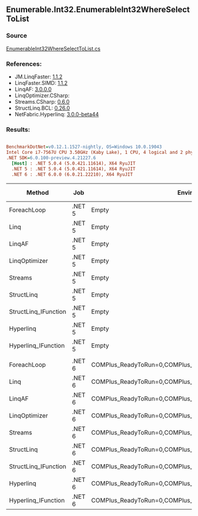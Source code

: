 ﻿## Enumerable.Int32.EnumerableInt32WhereSelectToList

### Source
[EnumerableInt32WhereSelectToList.cs](../LinqBenchmarks/Enumerable/Int32/EnumerableInt32WhereSelectToList.cs)

### References:
- JM.LinqFaster: [1.1.2](https://www.nuget.org/packages/JM.LinqFaster/1.1.2)
- LinqFaster.SIMD: [1.1.2](https://www.nuget.org/packages/LinqFaster.SIMD/1.0.3)
- LinqAF: [3.0.0.0](https://www.nuget.org/packages/LinqAF/3.0.0.0)
- LinqOptimizer.CSharp: [](https://www.nuget.org/packages/LinqOptimizer.CSharp/)
- Streams.CSharp: [0.6.0](https://www.nuget.org/packages/Streams.CSharp/0.6.0)
- StructLinq.BCL: [0.26.0](https://www.nuget.org/packages/StructLinq/0.26.0)
- NetFabric.Hyperlinq: [3.0.0-beta44](https://www.nuget.org/packages/NetFabric.Hyperlinq/3.0.0-beta44)

### Results:
``` ini

BenchmarkDotNet=v0.12.1.1527-nightly, OS=Windows 10.0.19043
Intel Core i7-7567U CPU 3.50GHz (Kaby Lake), 1 CPU, 4 logical and 2 physical cores
.NET SDK=6.0.100-preview.4.21227.6
  [Host] : .NET 5.0.4 (5.0.421.11614), X64 RyuJIT
  .NET 5 : .NET 5.0.4 (5.0.421.11614), X64 RyuJIT
  .NET 6 : .NET 6.0.0 (6.0.21.22210), X64 RyuJIT


```
|               Method |    Job |                                                   EnvironmentVariables |  Runtime | Count |        Mean |     Error |    StdDev |      Median |  Ratio | RatioSD |   Gen 0 | Gen 1 | Gen 2 | Allocated |
|--------------------- |------- |----------------------------------------------------------------------- |--------- |------ |------------:|----------:|----------:|------------:|-------:|--------:|--------:|------:|------:|----------:|
|          ForeachLoop | .NET 5 |                                                                  Empty | .NET 5.0 |   100 |    722.6 ns |   4.33 ns |   3.62 ns |    722.4 ns |   1.00 |    0.00 |  0.5846 |     - |     - |   1,224 B |
|                 Linq | .NET 5 |                                                                  Empty | .NET 5.0 |   100 |  1,143.8 ns |  22.47 ns |  25.88 ns |  1,154.1 ns |   1.57 |    0.04 |  0.6409 |     - |     - |   1,344 B |
|               LinqAF | .NET 5 |                                                                  Empty | .NET 5.0 |   100 |  1,483.2 ns |  15.86 ns |  12.39 ns |  1,477.9 ns |   2.05 |    0.02 |  0.5836 |     - |     - |   1,224 B |
|        LinqOptimizer | .NET 5 |                                                                  Empty | .NET 5.0 |   100 | 57,462.1 ns | 393.25 ns | 367.85 ns | 57,504.6 ns |  79.51 |    0.49 | 15.8081 |     - |     - |  33,128 B |
|              Streams | .NET 5 |                                                                  Empty | .NET 5.0 |   100 |  2,181.4 ns |  13.59 ns |  12.05 ns |  2,179.0 ns |   3.02 |    0.02 |  0.8430 |     - |     - |   1,768 B |
|           StructLinq | .NET 5 |                                                                  Empty | .NET 5.0 |   100 |  1,231.0 ns |  21.23 ns |  25.27 ns |  1,240.7 ns |   1.69 |    0.04 |  0.2785 |     - |     - |     584 B |
| StructLinq_IFunction | .NET 5 |                                                                  Empty | .NET 5.0 |   100 |    829.7 ns |   2.60 ns |   2.17 ns |    829.4 ns |   1.15 |    0.01 |  0.2365 |     - |     - |     496 B |
|            Hyperlinq | .NET 5 |                                                                  Empty | .NET 5.0 |   100 |  1,188.2 ns |  12.81 ns |  10.70 ns |  1,186.1 ns |   1.64 |    0.02 |  0.2365 |     - |     - |     496 B |
|  Hyperlinq_IFunction | .NET 5 |                                                                  Empty | .NET 5.0 |   100 |    956.2 ns |  18.30 ns |  22.47 ns |    963.2 ns |   1.31 |    0.04 |  0.2365 |     - |     - |     496 B |
|                      |        |                                                                        |          |       |             |           |           |             |        |         |         |       |       |           |
|          ForeachLoop | .NET 6 | COMPlus_ReadyToRun=0,COMPlus_TC_QuickJitForLoops=1,COMPlus_TieredPGO=1 | .NET 6.0 |   100 |    452.9 ns |   2.36 ns |   2.20 ns |    453.0 ns |   1.00 |    0.00 |  0.5846 |     - |     - |   1,224 B |
|                 Linq | .NET 6 | COMPlus_ReadyToRun=0,COMPlus_TC_QuickJitForLoops=1,COMPlus_TieredPGO=1 | .NET 6.0 |   100 |    823.9 ns |   5.56 ns |   4.65 ns |    824.3 ns |   1.82 |    0.01 |  0.6418 |     - |     - |   1,344 B |
|               LinqAF | .NET 6 | COMPlus_ReadyToRun=0,COMPlus_TC_QuickJitForLoops=1,COMPlus_TieredPGO=1 | .NET 6.0 |   100 |  1,081.8 ns |  20.87 ns |  23.20 ns |  1,091.1 ns |   2.38 |    0.05 |  0.5836 |     - |     - |   1,224 B |
|        LinqOptimizer | .NET 6 | COMPlus_ReadyToRun=0,COMPlus_TC_QuickJitForLoops=1,COMPlus_TieredPGO=1 | .NET 6.0 |   100 | 50,692.1 ns | 646.16 ns | 572.81 ns | 50,523.3 ns | 111.91 |    1.31 | 15.5640 |     - |     - |  32,645 B |
|              Streams | .NET 6 | COMPlus_ReadyToRun=0,COMPlus_TC_QuickJitForLoops=1,COMPlus_TieredPGO=1 | .NET 6.0 |   100 |  1,976.7 ns |  11.82 ns |   9.87 ns |  1,979.1 ns |   4.36 |    0.03 |  0.8430 |     - |     - |   1,768 B |
|           StructLinq | .NET 6 | COMPlus_ReadyToRun=0,COMPlus_TC_QuickJitForLoops=1,COMPlus_TieredPGO=1 | .NET 6.0 |   100 |    989.5 ns |  15.74 ns |  13.14 ns |    987.7 ns |   2.19 |    0.03 |  0.2785 |     - |     - |     584 B |
| StructLinq_IFunction | .NET 6 | COMPlus_ReadyToRun=0,COMPlus_TC_QuickJitForLoops=1,COMPlus_TieredPGO=1 | .NET 6.0 |   100 |    664.8 ns |  13.20 ns |  23.81 ns |    650.4 ns |   1.53 |    0.04 |  0.2365 |     - |     - |     496 B |
|            Hyperlinq | .NET 6 | COMPlus_ReadyToRun=0,COMPlus_TC_QuickJitForLoops=1,COMPlus_TieredPGO=1 | .NET 6.0 |   100 |    986.7 ns |  12.88 ns |  12.05 ns |    990.7 ns |   2.18 |    0.03 |  0.2365 |     - |     - |     496 B |
|  Hyperlinq_IFunction | .NET 6 | COMPlus_ReadyToRun=0,COMPlus_TC_QuickJitForLoops=1,COMPlus_TieredPGO=1 | .NET 6.0 |   100 |    736.6 ns |   4.19 ns |   3.71 ns |    736.8 ns |   1.63 |    0.01 |  0.2365 |     - |     - |     496 B |
